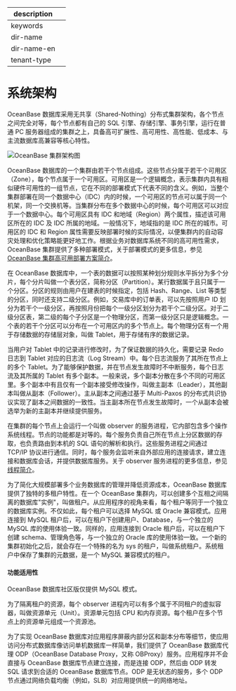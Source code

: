 |description||
|---|---|
|keywords||
|dir-name||
|dir-name-en||
|tenant-type||

# 系统架构

OceanBase 数据库采用无共享（Shared-Nothing）分布式集群架构，各个节点之间完全对等，每个节点都有自己的 SQL 引擎、存储引擎、事务引擎，运行在普通 PC 服务器组成的集群之上，具备高可扩展性、高可用性、高性能、低成本、与主流数据库高兼容等核心特性。

![OceanBase 集群架构图](https://obbusiness-private.oss-cn-shanghai.aliyuncs.com/doc/img/observer-enterprise/V4.3.1/oceanbase-cluster-system-architecture.png)

OceanBase 数据库的一个集群由若干个节点组成。这些节点分属于若干个可用区（Zone），每个节点属于一个可用区。可用区是一个逻辑概念，表示集群内具有相似硬件可用性的一组节点，它在不同的部署模式下代表不同的含义。例如，当整个集群部署在同一个数据中心（IDC）内的时候，一个可用区的节点可以属于同一个机架，同一个交换机等。当集群分布在多个数据中心的时候，每个可用区可以对应于一个数据中心。每个可用区具有 IDC 和地域（Region）两个属性，描述该可用区所在的 IDC 及 IDC 所属的地域。一般情况下，地域指的是 IDC 所在的城市。可用区的 IDC 和 Region 属性需要反映部署时候的实际情况，以便集群内的自动容灾处理和优化策略能更好地工作。根据业务对数据库系统不同的高可用性需求，OceanBase 集群提供了多种部署模式，关于部署模式的更多信息，参见 [OceanBase 集群高可用部署方案简介](../400.deploy/200.introduction-to-oceanbase-cluster-high-availability-deployment-scheme.md)。

在 OceanBase 数据库中，一个表的数据可以按照某种划分规则水平拆分为多个分片，每个分片叫做一个表分区，简称分区（Partition）。某行数据属于且只属于一个分区。分区的规则由用户在建表的时候指定，包括 Hash、Range、List 等类型的分区，同时还支持二级分区。例如，交易库中的订单表，可以先按照用户 ID 划分为若干个一级分区，再按照月份把每个一级分区划分为若干个二级分区。对于二级分区表，第二级的每个子分区是一个物理分区，而第一级分区只是逻辑概念。一个表的若干个分区可以分布在一个可用区内的多个节点上。每个物理分区有一个用于存储数据的存储层对象，叫做 Tablet，用于存储有序的数据记录。

当用户对 Tablet 中的记录进行修改时，为了保证数据的持久化，需要记录 Redo 日志到 Tablet 对应的日志流（Log Stream）中。每个日志流服务了其所在节点上的多个 Tablet。为了能够保护数据，并在节点发生故障时不中断服务，每个日志流及其所属的 Tablet 有多个副本。一般来说，多个副本分散在多个不同的可用区里。多个副本中有且仅有一个副本接受修改操作，叫做主副本（Leader），其他副本叫做从副本（Follower）。主从副本之间通过基于 Multi-Paxos 的分布式共识协议实现了副本之间数据的一致性。当主副本所在节点发生故障时，一个从副本会被选举为新的主副本并继续提供服务。

在集群的每个节点上会运行一个叫做 observer 的服务进程，它内部包含多个操作系统线程。节点的功能都是对等的。每个服务负责自己所在节点上分区数据的存取，也负责路由到本机的 SQL 语句的解析和执行。这些服务进程之间通过 TCP/IP 协议进行通信。同时，每个服务会监听来自外部应用的连接请求，建立连接和数据库会话，并提供数据库服务。关于 observer 服务进程的更多信息，参见 [线程简介](../700.reference/100.oceanbase-database-concepts/1200.observer-node-architecture/300.observer-thread-model/100.thread-introduction.md)。

为了简化大规模部署多个业务数据库的管理并降低资源成本，OceanBase 数据库提供了独特的多租户特性。在一个 OceanBase 集群内，可以创建多个互相之间隔离的数据库"实例"，叫做租户。从应用程序的视角来看，每个租户等同于一个独立的数据库实例。不仅如此，每个租户可以选择 MySQL 或 Oracle 兼容模式。应用连接到 MySQL 租户后，可以在租户下创建用户、Database，与一个独立的 MySQL 库的使用体验一致。同样的，应用连接到 Oracle 租户后，可以在租户下创建 schema、管理角色等，与一个独立的 Oracle 库的使用体验一致。一个新的集群初始化之后，就会存在一个特殊的名为 sys 的租户，叫做系统租户。系统租户中保存了集群的元数据，是一个 MySQL 兼容模式的租户。

<main id="notice" >
<h4>功能适用性</h4>
<p>OceanBase 数据库社区版仅提供 MySQL 模式。</p>
</main>

为了隔离租户的资源，每个 observer 进程内可以有多个属于不同租户的虚拟容器，叫做资源单元（Unit）。资源单元包括 CPU 和内存资源。每个租户在多个节点上的资源单元组成一个资源池。

为了实现 OceanBase 数据库对应用程序屏蔽内部分区和副本分布等细节，使应用访问分布式数据库像访问单机数据库一样简单，我们提供了 OceanBase 数据库代理 ODP（OceanBase Database Proxy，又称 OBProxy）服务。应用程序并不会直接与 OceanBase 数据库节点建立连接，而是连接 ODP，然后由 ODP 转发 SQL 请求到合适的 OceanBase 数据库节点。ODP 是无状态的服务，多个 ODP 节点通过网络负载均衡（例如，SLB）对应用提供统一的网络地址。

